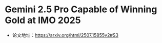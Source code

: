 # Gemini 2.5 Pro Capable of Winning Gold at IMO 2025

- 论文地址：https://arxiv.org/html/2507.15855v2#S3
